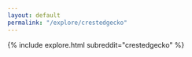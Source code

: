 ```yaml
---
layout: default
permalink: "/explore/crestedgecko"
---
```


{% include explore.html subreddit="crestedgecko" %}
